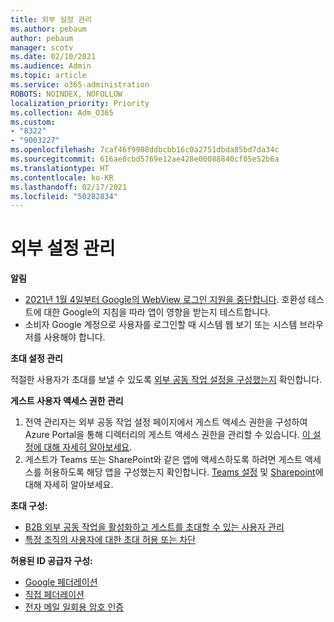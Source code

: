 ```yaml
---
title: 외부 설정 관리
ms.author: pebaum
author: pebaum
manager: scotv
ms.date: 02/10/2021
ms.audience: Admin
ms.topic: article
ms.service: o365-administration
ROBOTS: NOINDEX, NOFOLLOW
localization_priority: Priority
ms.collection: Adm_O365
ms.custom:
- "8322"
- "9003227"
ms.openlocfilehash: 7caf46f9988ddbcbb16c0a2751dbda85bd7da34c
ms.sourcegitcommit: 616ae0cbd5769e12ae428e00088840cf05e52b6a
ms.translationtype: HT
ms.contentlocale: ko-KR
ms.lasthandoff: 02/17/2021
ms.locfileid: "50282834"
---
```

# <a name="managing-external-settings"></a>외부 설정 관리

**알림**

- [2021년 1월 4일부터 Google의 WebView 로그인 지원을 중단합니다](https://docs.microsoft.com/azure/active-directory/external-identities/google-federation?WT.mc_id=Portal-Microsoft_Azure_Support#deprecation-of-webview-sign-in-support). 호환성 테스트에 대한 Google의 지침을 따라 앱이 영향을 받는지 테스트합니다.
- 소비자 Google 계정으로 사용자를 로그인할 때 시스템 웹 보기 또는 시스템 브라우저를 사용해야 합니다.

**초대 설정 관리**

적절한 사용자가 초대를 보낼 수 있도록 [외부 공동 작업 설정을 구성했는지](https://docs.microsoft.com/azure/active-directory/external-identities/delegate-invitations?WT.mc_id=Portal-Microsoft_Azure_Support) 확인합니다.

**게스트 사용자 액세스 권한 관리**

1. 전역 관리자는 외부 공동 작업 설정 페이지에서 게스트 액세스 권한을 구성하여 Azure Portal을 통해 디렉터리의 게스트 액세스 권한을 관리할 수 있습니다. [이 설정에 대해 자세히 알아보세요](https://docs.microsoft.com/azure/active-directory/fundamentals/users-default-permissions?WT.mc_id=Portal-Microsoft_Azure_Support).
2. 게스트가 Teams 또는 SharePoint와 같은 앱에 액세스하도록 하려면 게스트 액세스를 허용하도록 해당 앱을 구성했는지 확인합니다. [Teams 설정](https://docs.microsoft.com/microsoftteams/guest-access?WT.mc_id=Portal-Microsoft_Azure_Support) 및 [Sharepoint](https://docs.microsoft.com/sharepoint/external-sharing-overview?WT.mc_id=Portal-Microsoft_Azure_Support)에 대해 자세히 알아보세요.

**초대 구성:**

- [B2B 외부 공동 작업을 활성화하고 게스트를 초대할 수 있는 사용자 관리](https://docs.microsoft.com/azure/active-directory/b2b/delegate-invitations?WT.mc_id=Portal-Microsoft_Azure_Support)
- [특정 조직의 사용자에 대한 초대 허용 또는 차단](https://docs.microsoft.com/azure/active-directory/b2b/allow-deny-list?WT.mc_id=Portal-Microsoft_Azure_Support)

**허용된 ID 공급자 구성:**

- [Google 페더레이션](https://docs.microsoft.com/azure/active-directory/b2b/google-federation?WT.mc_id=Portal-Microsoft_Azure_Support)
- [직접 페더레이션](https://docs.microsoft.com/azure/active-directory/b2b/direct-federation?WT.mc_id=Portal-Microsoft_Azure_Support)
- [전자 메일 일회용 암호 인증](https://docs.microsoft.com/azure/active-directory/b2b/one-time-passcode?WT.mc_id=Portal-Microsoft_Azure_Support)
